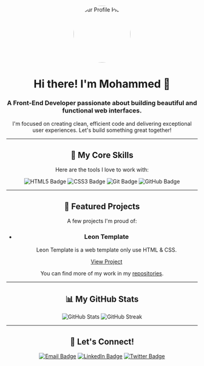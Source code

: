 <div align="center">
  <img src="https://avatars.githubusercontent.com/u/your-profile-id?v=4" width="150px" alt="Your Profile Picture" style="border-radius:50%;">
  <h1>Hi there! I'm Mohammed 👋</h1>
  <h3>A Front-End Developer passionate about building beautiful and functional web interfaces.</h3>
  <p>I'm focused on creating clean, efficient code and delivering exceptional user experiences. Let's build something great together!</p>
</div>

---

<div align="center">
  <h2>🌟 My Core Skills</h2>
  <p>Here are the tools I love to work with:</p>
  <img src="https://img.shields.io/badge/HTML5-E34F26?style=for-the-badge&logo=html5&logoColor=white" alt="HTML5 Badge">
  <img src="https://img.shields.io/badge/CSS3-1572B6?style=for-the-badge&logo=css3&logoColor=white" alt="CSS3 Badge">
  <img src="https://img.shields.io/badge/Git-F05032?style=for-the-badge&logo=git&logoColor=white" alt="Git Badge">
  <img src="https://img.shields.io/badge/GitHub-181717?style=for-the-badge&logo=github&logoColor=white" alt="GitHub Badge">
</div>

---

<div align="center">
  <h2>🚀 Featured Projects</h2>
  <p>A few projects I'm proud of:</p>
  <ul>
    <li>
      <h3>Leon Template</h3>
      <p>Leon Template is a web template only use HTML & CSS.</p>
      <a href="[[Link to Repository]](https://github.com/mhmdpu15/Leon-HTML-and-CSS-Template)" target="_blank">View Project</a>
    </li>
  </ul>
  <p>You can find more of my work in my <a href="https://github.com/mhmdpu15?tab=repositories" target="_blank">repositories</a>.</p>
</div>

---

<div align="center">
  <h2>📊 My GitHub Stats</h2>
  <img src="https://github-readme-stats.vercel.app/api?username=mhmdpu15&show_icons=true&theme=dark" alt="GitHub Stats">
  <img src="https://github-readme-streak-stats.herokuapp.com/?user=mhmdpu15&theme=dark" alt="GitHub Streak">
</div>

---

<div align="center">
  <h2>📧 Let's Connect!</h2>
  <a href="mailto:your-email@example.com"><img src="https://img.shields.io/badge/Email-D14836?style=for-the-badge&logo=gmail&logoColor=white" alt="Email Badge"></a>
  <a href="https://www.linkedin.com/in/your-linkedin-profile" target="_blank"><img src="https://img.shields.io/badge/LinkedIn-0077B5?style=for-the-badge&logo=linkedin&logoColor=white" alt="LinkedIn Badge"></a>
  <a href="https://twitter.com/your-twitter-handle" target="_blank"><img src="https://img.shields.io/badge/Twitter-1DA1F2?style=for-the-badge&logo=twitter&logoColor=white" alt="Twitter Badge"></a>
</div>
